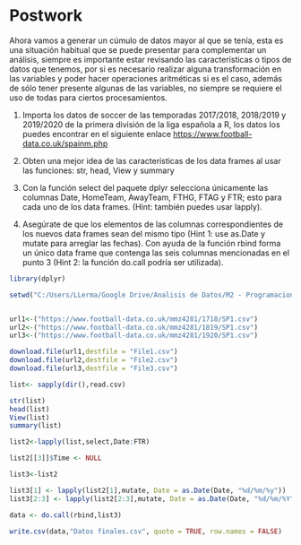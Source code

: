 # Postwork

Ahora vamos a generar un cúmulo de datos mayor al que se tenía, esta es una situación habitual que se puede presentar para complementar un análisis, siempre es importante estar revisando las características o tipos de datos que tenemos, por si es necesario realizar alguna transformación en las variables y poder hacer operaciones aritméticas si es el caso, además de sólo tener presente algunas de las variables, no siempre se requiere el uso de todas para ciertos procesamientos.

1. Importa los datos de soccer de las temporadas 2017/2018, 2018/2019 y 2019/2020 de la primera división de la liga española a R, los datos los puedes encontrar en el siguiente enlace https://www.football-data.co.uk/spainm.php

2. Obten una mejor idea de las características de los data frames al usar las funciones: str, head, View y summary

3. Con la función select del paquete dplyr selecciona únicamente las columnas Date, HomeTeam, AwayTeam, FTHG, FTAG y FTR; esto para cada uno de los data frames. (Hint: también puedes usar lapply).

4. Asegúrate de que los elementos de las columnas correspondientes de los nuevos data frames sean del mismo tipo (Hint 1: use as.Date y mutate para arreglar las fechas). Con ayuda de la función rbind forma un único data frame que contenga las seis columnas mencionadas en el punto 3 (Hint 2: la función do.call podría ser utilizada).

```r
library(dplyr)

setwd("C:/Users/LLerma/Google Drive/Analisis de Datos/M2 - Programacion y Estadistica con R/S2/Files/Postwork")


url1<-("https://www.football-data.co.uk/mmz4281/1718/SP1.csv")
url2<-("https://www.football-data.co.uk/mmz4281/1819/SP1.csv")
url3<-("https://www.football-data.co.uk/mmz4281/1920/SP1.csv")

download.file(url1,destfile = "File1.csv")
download.file(url2,destfile = "File2.csv")
download.file(url3,destfile = "File3.csv")

list<- sapply(dir(),read.csv)

str(list)
head(list)
View(list)
summary(list)

list2<-lapply(list,select,Date:FTR)

list2[[3]]$Time <- NULL

list3<-list2

list3[1] <- lapply(list2[1],mutate, Date = as.Date(Date, "%d/%m/%y"))
list3[2:3] <- lapply(list2[2:3],mutate, Date = as.Date(Date, "%d/%m/%Y"))

data <- do.call(rbind,list3)

write.csv(data,"Datos finales.csv", quote = TRUE, row.names = FALSE)

```
